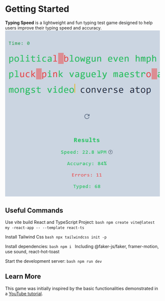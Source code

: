 # Getting Started
**Typing Speed** is a lightweight and fun typing test game designed to help users improve their typing speed and accuracy.
<img width="654" alt="typing-game-ts" src="https://github.com/c14ir3m2/typing-game-ts/blob/1be0fa0731581052e6088e958b62c11352ae65cc/src/assets/show.jpeg">

## Useful Commands
Use vite build React and TypeScript Project:
    ```bash
    npm create vite@latest my -react-app -- --template react-ts
    ```

Install Tailwind Css
    ```bash
    npx tailwindcss init -p
    ```

Install dependencies:
    ```bash
    npm i
    ```
Including @faker-js/faker, framer-motion, use sound, react-hot-toast

Start the development server:
    ```bash
    npm run dev
    ```

## Learn More
This game was initially inspired by the basic functionalities demonstrated in a [YouTube tutorial](https://www.youtube.com/watch?v=oc7BMlIU3VY).
